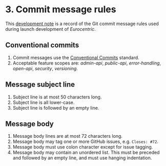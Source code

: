 # 3. Commit message rules

This [development note](../README.md#development-notes) is a record of the Git commit message rules used during launch development of *Eurocentric*.

## Conventional commits

1. Commit messages use the [Conventional Commits](https://www.conventionalcommits.org/en/v1.0.0/) standard.
2. Acceptable feature scopes are: *admin-api*, *public-api*, *error-handling*, *open-api*, *security*, *versioning*.

## Message subject line

1. Subject line is at most 50 characters long.
2. Subject line is all lower-case.
3. Subject line is followed by an empty line.

## Message body

1. Message body lines are at most 72 characters long.
2. Message body may tag one or more GitHub issues, e.g. `Closes: #72`.
3. Message body must use colon character except for issue tagging.
4. Message body may contain an unordered list. This must be preceded and followed by an empty line, and must use hanging indentation.
